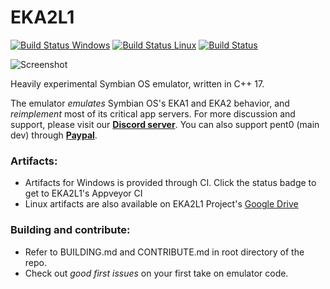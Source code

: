 # EKA2L1 
[![Build Status Windows](https://ci.appveyor.com/api/projects/status/hnm73527hkrfrffm/branch/master?svg=true)](https://ci.appveyor.com/project/bentokun/eka2l1-mjiuq) [![Build Status Linux](https://travis-ci.org/EKA2L1/EKA2L1.svg?branch=master)](https://travis-ci.org/EKA2L1/EKA2L1) [![Build Status](https://dev.azure.com/fewdspuckrito/eka2l1/_apis/build/status/EKA2L1.EKA2L1?branchName=master)](https://dev.azure.com/fewdspuckrito/eka2l1/_build/latest?definitionId=2&branchName=master)

![Screenshot](https://media.discordapp.net/attachments/463217723934113795/555798169208881164/unknown.png?width=806&height=454)

Heavily experimental Symbian OS emulator, written in C++ 17.

The emulator *emulates* Symbian OS's EKA1 and EKA2 behavior, and *reimplement* most of its critical app servers. For more discussion and support, please visit our [**Discord server**](https://discord.gg/5Bm5SJ9). You can also support pent0 (main dev) through [**Paypal**](https://www.paypal.me/thi573).

### Artifacts:
  * Artifacts for Windows is provided through CI. Click the status badge to get to EKA2L1's Appveyor CI
  * Linux artifacts are also available on EKA2L1 Project's [Google Drive](https://drive.google.com/open?id=1btue5M4wxeSBe_i3w8HH9EuCxhf8knsK)

### Building and contribute:
   * Refer to BUILDING.md and CONTRIBUTE.md in root directory of the repo.
   * Check out *good first issues* on your first take on emulator code.
